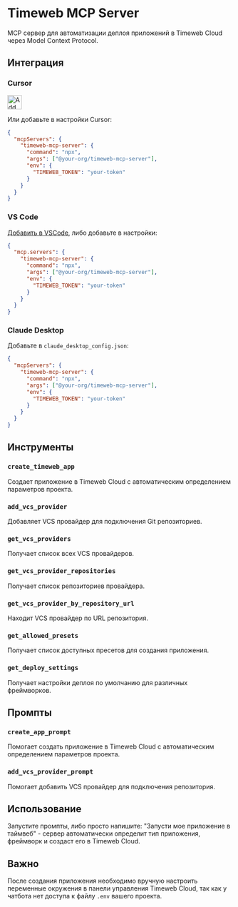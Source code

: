 # Timeweb MCP Server

MCP сервер для автоматизации деплоя приложений в Timeweb Cloud через Model Context Protocol.

## Интеграция

### Cursor

<a href="https://cursor.com/en/install-mcp?name=timeweb-mcp-server&config=eyJ0eXBlIjoic3RkaW8iLCJjb21tYW5kIjoibnB4IHRpbWV3ZWItbWNwLXNlcnZlciIsImVudiI6eyJUSU1FV0VCX1RPS0VOIjoiUEFTVCBUSU1FV0VCIFRPS0VOIEhFUkUifX0%3D"><img src="https://cursor.com/deeplink/mcp-install-dark.svg" alt="Add timeweb-mcp-server MCP server to Cursor" target="_self" height="32" /></a>

Или добавьте в настройки Cursor:

```json
{
  "mcpServers": {
    "timeweb-mcp-server": {
      "command": "npx",
      "args": ["@your-org/timeweb-mcp-server"],
      "env": {
        "TIMEWEB_TOKEN": "your-token"
      }
    }
  }
}
```

### VS Code

[Добавить в VSCode](vscode:mcp/install?%7B%22mcpServers%22%3A%7B%22timeweb-mcp-server%22%3A%7B%22command%22%3A%22npx%22%2C%22args%22%3A%5B%22%40your-org%2Ftimeweb-mcp-server%22%5D%2C%22env%22%3A%7B%22TIMEWEB_TOKEN%22%3A%22your-token%22%7D%7D%7D%7D), либо добавьте в настройки:

```json
{
  "mcp.servers": {
    "timeweb-mcp-server": {
      "command": "npx",
      "args": ["@your-org/timeweb-mcp-server"],
      "env": {
        "TIMEWEB_TOKEN": "your-token"
      }
    }
  }
}
```

### Claude Desktop

Добавьте в `claude_desktop_config.json`:

```json
{
  "mcpServers": {
    "timeweb-mcp-server": {
      "command": "npx",
      "args": ["@your-org/timeweb-mcp-server"],
      "env": {
        "TIMEWEB_TOKEN": "your-token"
      }
    }
  }
}
```

## Инструменты

### `create_timeweb_app`

Создает приложение в Timeweb Cloud с автоматическим определением параметров проекта.

### `add_vcs_provider`

Добавляет VCS провайдер для подключения Git репозиториев.

### `get_vcs_providers`

Получает список всех VCS провайдеров.

### `get_vcs_provider_repositories`

Получает список репозиториев провайдера.

### `get_vcs_provider_by_repository_url`

Находит VCS провайдер по URL репозитория.

### `get_allowed_presets`

Получает список доступных пресетов для создания приложения.

### `get_deploy_settings`

Получает настройки деплоя по умолчанию для различных фреймворков.

## Промпты

### `create_app_prompt`

Помогает создать приложение в Timeweb Cloud с автоматическим определением параметров проекта.

### `add_vcs_provider_prompt`

Помогает добавить VCS провайдер для подключения репозитория.

## Использование

Запустите промпты, либо просто напишите: "Запусти мое приложение в таймвеб" - сервер автоматически определит тип приложения, фреймворк и создаст его в Timeweb Cloud.

## Важно

После создания приложения необходимо вручную настроить переменные окружения в панели управления Timeweb Cloud, так как у чатбота нет доступа к файлу `.env` вашего проекта.
